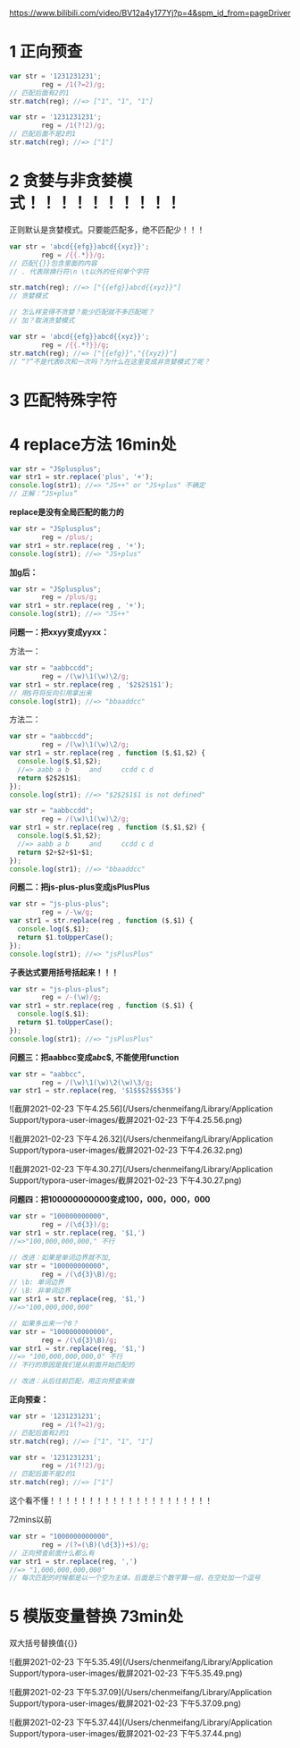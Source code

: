 https://www.bilibili.com/video/BV12a4y177Yj?p=4&spm_id_from=pageDriver

# 1 正向预查

```javascript
var str = '1231231231';
		reg = /1(?=2)/g;
// 匹配后面有2的1
str.match(reg); //=> ["1", "1", "1"]

var str = '1231231231';
		reg = /1(?!2)/g;
// 匹配后面不是2的1
str.match(reg); //=> ["1"]
```

# 2 贪婪与非贪婪模式！！！！！！！！！！

正则默认是贪婪模式。只要能匹配多，绝不匹配少！！！

```javascript
var str = 'abcd{{efg}}abcd{{xyz}}';
		reg = /{{.*}}/g;
// 匹配{{}}包含里面的内容
// . 代表除换行符\n \t以外的任何单个字符

str.match(reg); //=> ["{{efg}}abcd{{xyz}}"]
// 贪婪模式

// 怎么样变得不贪婪？能少匹配就不多匹配呢？
// 加？取消贪婪模式

var str = 'abcd{{efg}}abcd{{xyz}}';
		reg = /{{.*?}}/g;
str.match(reg); //=> ["{{efg}}","{{xyz}}"]
// “?”不是代表0次和一次吗？为什么在这里变成非贪婪模式了呢？

```

# 3 匹配特殊字符

# 4 replace方法 16min处

```javascript
var str = "JSplusplus";
var str1 = str.replace('plus', '+');
console.log(str1); //=> "JS++" or "JS+plus" 不确定
// 正解：“JS+plus”
```

**replace是没有全局匹配的能力的**

```javascript
var str = "JSplusplus";
		reg = /plus/; 
var str1 = str.replace(reg , '+');
console.log(str1); //=> "JS+plus" 
```

**加g后：**

```javascript
var str = "JSplusplus";
		reg = /plus/g; 
var str1 = str.replace(reg , '+');
console.log(str1); //=> "JS++" 
```

**问题一：把xxyy变成yyxx：**

方法一：

```javascript
var str = "aabbccdd";
		reg = /(\w)\1(\w)\2/g; 
var str1 = str.replace(reg , '$2$2$1$1');
// 用$符将反向引用拿出来
console.log(str1); //=> "bbaaddcc" 
```

方法二：

```javascript
var str = "aabbccdd";
		reg = /(\w)\1(\w)\2/g; 
var str1 = str.replace(reg , function ($,$1,$2) {
  console.log($,$1,$2); 
  //=> aabb a b     and     ccdd c d
  return $2$2$1$1; 
});
console.log(str1); //=> "$2$2$1$1 is not defined" 
```

```javascript
var str = "aabbccdd";
		reg = /(\w)\1(\w)\2/g; 
var str1 = str.replace(reg , function ($,$1,$2) {
  console.log($,$1,$2); 
  //=> aabb a b     and     ccdd c d
  return $2+$2+$1+$1; 
});
console.log(str1); //=> "bbaaddcc" 
```

**问题二：把js-plus-plus变成jsPlusPlus**

```javascript
var str = "js-plus-plus";
		reg = /-\w/g; 
var str1 = str.replace(reg , function ($,$1) {
  console.log($,$1); 
  return $1.toUpperCase(); 
});
console.log(str1); //=> "jsPlusPlus" 
```

**子表达式要用括号括起来！！！**

```javascript
var str = "js-plus-plus";
		reg = /-(\w)/g; 
var str1 = str.replace(reg , function ($,$1) {
  console.log($,$1); 
  return $1.toUpperCase(); 
});
console.log(str1); //=> "jsPlusPlus" 
```

**问题三：把aabbcc变成a$b$c$, 不能使用function**

```javascript
var str = "aabbcc",
		reg = /(\w)\1(\w)\2(\w)\3/g;
var str1 = str.replace(reg, '$1$$$2$$$3$$')
```

![截屏2021-02-23 下午4.25.56](/Users/chenmeifang/Library/Application Support/typora-user-images/截屏2021-02-23 下午4.25.56.png)

![截屏2021-02-23 下午4.26.32](/Users/chenmeifang/Library/Application Support/typora-user-images/截屏2021-02-23 下午4.26.32.png)

![截屏2021-02-23 下午4.30.27](/Users/chenmeifang/Library/Application Support/typora-user-images/截屏2021-02-23 下午4.30.27.png)

**问题四：把100000000000变成100，000，000，000**

```javascript
var str = "100000000000",
		reg = /(\d{3})/g;
var str1 = str.replace(reg, '$1,')
//=>"100,000,000,000," 不行 

// 改进：如果是单词边界就不加,
var str = "100000000000",
		reg = /(\d{3}\B)/g;
// \b: 单词边界
// \B: 非单词边界
var str1 = str.replace(reg, '$1,')
//=>"100,000,000,000" 

// 如果多出来一个0？
var str = "1000000000000",
		reg = /(\d{3}\B)/g;
var str1 = str.replace(reg, '$1,')
//=> "100,000,000,000,0" 不行
// 不行的原因是我们是从前面开始匹配的

// 改进：从后往前匹配，用正向预查来做
```

**正向预查：**

```javascript
var str = '1231231231';
		reg = /1(?=2)/g;
// 匹配后面有2的1
str.match(reg); //=> ["1", "1", "1"]

var str = '1231231231';
		reg = /1(?!2)/g;
// 匹配后面不是2的1
str.match(reg); //=> ["1"]
```

这个看不懂！！！！！！！！！！！！！！！！！！！！！

72mins以前

```javascript
var str = "1000000000000",
		reg = /(?=(\B)(\d{3})+$)/g;
// 正向预查前面什么都么有
var str1 = str.replace(reg, ',')
//=> "1,000,000,000,000"
// 每次匹配的时候都是以一个空为主体。后面是三个数字算一组，在空处加一个逗号
```

# 5 模版变量替换 73min处

双大括号替换值{{}}

![截屏2021-02-23 下午5.35.49](/Users/chenmeifang/Library/Application Support/typora-user-images/截屏2021-02-23 下午5.35.49.png)

![截屏2021-02-23 下午5.37.09](/Users/chenmeifang/Library/Application Support/typora-user-images/截屏2021-02-23 下午5.37.09.png)

![截屏2021-02-23 下午5.37.44](/Users/chenmeifang/Library/Application Support/typora-user-images/截屏2021-02-23 下午5.37.44.png)









